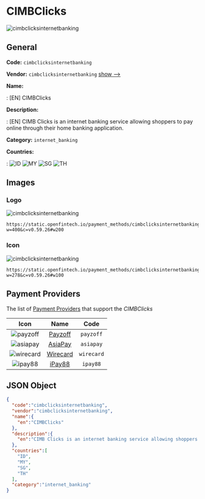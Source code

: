 
# CIMBClicks 
![cimbclicksinternetbanking](https://static.openfintech.io/payment_methods/cimbclicksinternetbanking/logo.svg?w=400&c=v0.59.26#w200)  

## General 
**Code:** `cimbclicksinternetbanking` 
 
**Vendor:** `cimbclicksinternetbanking` [show -->](/vendors/cimbclicksinternetbanking/) 
 
**Name:** 
 
:	[EN] CIMBClicks 
 
**Description:** 
 
: [EN] CIMB Clicks is an internet banking service allowing shoppers to pay online through their home banking application.  
 
**Category:** `internet_banking` 
 
**Countries:** 
 
:	![ID](https://cdnjs.cloudflare.com/ajax/libs/flag-icon-css/3.3.0/flags/4x3/id.svg#w24) 	![MY](https://cdnjs.cloudflare.com/ajax/libs/flag-icon-css/3.3.0/flags/4x3/my.svg#w24) 	![SG](https://cdnjs.cloudflare.com/ajax/libs/flag-icon-css/3.3.0/flags/4x3/sg.svg#w24) 	![TH](https://cdnjs.cloudflare.com/ajax/libs/flag-icon-css/3.3.0/flags/4x3/th.svg#w24)  

## Images 

### Logo 
![cimbclicksinternetbanking](https://static.openfintech.io/payment_methods/cimbclicksinternetbanking/logo.svg?w=400&c=v0.59.26#w200)  

```
https://static.openfintech.io/payment_methods/cimbclicksinternetbanking/logo.svg?w=400&c=v0.59.26#w200
```  

### Icon 
![cimbclicksinternetbanking](https://static.openfintech.io/payment_methods/cimbclicksinternetbanking/icon.svg?w=278&c=v0.59.26#w100)  

```
https://static.openfintech.io/payment_methods/cimbclicksinternetbanking/icon.svg?w=278&c=v0.59.26#w100
```  

## Payment Providers 
 
The list of [Payment Providers](/payment-providers/) that support the _CIMBClicks_ 

|Icon|Name|Code| 
|:---:|:---:|:---:| 
|![payzoff](https://static.openfintech.io/payment_providers/payzoff/icon.svg?w=278&c=v0.59.26#w100) |[Payzoff](/payment-providers/payzoff/)|`payzoff`| 
|![asiapay](https://static.openfintech.io/payment_providers/asiapay/icon.svg?w=278&c=v0.59.26#w100) |[AsiaPay](/payment-providers/asiapay/)|`asiapay`| 
|![wirecard](https://static.openfintech.io/payment_providers/wirecard/icon.svg?w=278&c=v0.59.26#w100) |[Wirecard](/payment-providers/wirecard/)|`wirecard`| 
|![ipay88](https://static.openfintech.io/payment_providers/ipay88/icon.svg?w=278&c=v0.59.26#w100) |[iPay88](/payment-providers/ipay88/)|`ipay88`| 
 

## JSON Object 

```json
{
  "code":"cimbclicksinternetbanking",
  "vendor":"cimbclicksinternetbanking",
  "name":{
    "en":"CIMBClicks"
  },
  "description":{
    "en":"CIMB Clicks is an internet banking service allowing shoppers to pay online through their home banking application.\u00a0"
  },
  "countries":[
    "ID",
    "MY",
    "SG",
    "TH"
  ],
  "category":"internet_banking"
}
```  
